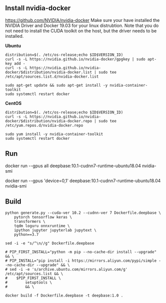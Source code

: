 
## Install nvidia-docker

https://github.com/NVIDIA/nvidia-docker
Make sure your have installed the NVIDIA Driver and Docker 19.03 for your linux distrubtion. 
Note that you do not need to install the CUDA toolkit on the host, but the driver needs to be installed.

**Ubuntu**
```
distribution=$(. /etc/os-release;echo $ID$VERSION_ID)
curl -s -L https://nvidia.github.io/nvidia-docker/gpgkey | sudo apt-key add -
curl -s -L https://nvidia.github.io/nvidia-docker/$distribution/nvidia-docker.list | sudo tee /etc/apt/sources.list.d/nvidia-docker.list

sudo apt-get update && sudo apt-get install -y nvidia-container-toolkit
sudo systemctl restart docker
```
**CentOS**
```
distribution=$(. /etc/os-release;echo $ID$VERSION_ID)
curl -s -L https://nvidia.github.io/nvidia-docker/$distribution/nvidia-docker.repo | sudo tee /etc/yum.repos.d/nvidia-docker.repo

sudo yum install -y nvidia-container-toolkit
sudo systemctl restart docker
```

## Run
docker run --gpus all deepbase:10.1-cudnn7-runtime-ubuntu18.04 nvidia-smi

docker run --gpus 'device=0,1' deepbase:10.1-cudnn7-runtime-ubuntu18.04 nvidia-smi


## Build

```
python generate.py --cuda-ver 10.2 --cudnn-ver 7 Dockerfile.deepbase \
    pytorch tensorflow keras \
    transformers \
    tqdm loguru onnxruntime \
    ipython jupyter jupyterlab jupytext \
    python==3.7

sed -i -e "s/^\n//g" Dockerfile.deepbase

# PIP_FIRST_INSTALL="python -m pip --no-cache-dir install --upgrade" && \
# PIP_INSTALL="pip install -i https://mirrors.aliyun.com/pypi/simple --no-cache-dir --upgrade" && \
# sed -i -e 's/archive.ubuntu.com/mirrors.aliyun.com/g' /etc/apt/sources.list && \
#    $PIP_FIRST_INSTALL \
#        setuptools \
#        && \

docker build -f Dockerfile.deepbase -t deepbase:1.0 .
```
